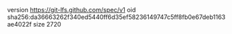 version https://git-lfs.github.com/spec/v1
oid sha256:da36663262f340ed5440ff6d35ef58236149747c5ff8fb0e67deb1163ae4022f
size 2720
